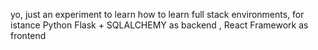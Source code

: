 yo, just an experiment to learn how to learn full stack environments, for istance Python Flask + SQLALCHEMY as backend , React Framework as frontend
